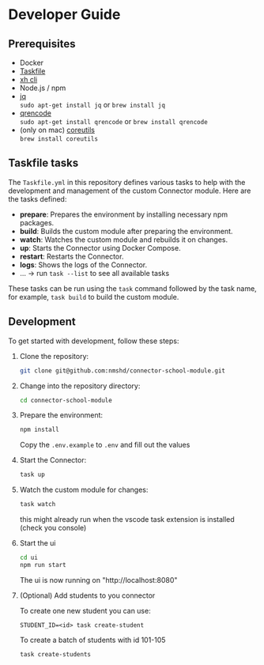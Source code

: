 # Developer Guide

## Prerequisites

- Docker
- [Taskfile](https://taskfile.dev/installation/)
- [xh cli](https://github.com/ducaale/xh?tab=readme-ov-file#installation)
- Node.js / npm
- [jq](https://jqlang.org/download/)  
  `sudo apt-get install jq` or `brew install jq`
- [qrencode](https://github.com/fukuchi/libqrencode)  
  `sudo apt-get install qrencode` or `brew install qrencode`
- (only on mac) [coreutils](https://formulae.brew.sh/formula/coreutils)  
  `brew install coreutils`

## Taskfile tasks

The `Taskfile.yml` in this repository defines various tasks to help with the development and management of the custom Connector module. Here are the tasks defined:

- **prepare**: Prepares the environment by installing necessary npm packages.
- **build**: Builds the custom module after preparing the environment.
- **watch**: Watches the custom module and rebuilds it on changes.
- **up**: Starts the Connector using Docker Compose.
- **restart**: Restarts the Connector.
- **logs**: Shows the logs of the Connector.
- ... -> run `task --list` to see all available tasks

These tasks can be run using the `task` command followed by the task name, for example, `task build` to build the custom module.

## Development

To get started with development, follow these steps:

1.  Clone the repository:

    ```bash
    git clone git@github.com:nmshd/connector-school-module.git
    ```

2.  Change into the repository directory:

    ```bash
    cd connector-school-module
    ```

3.  Prepare the environment:

    ```bash
    npm install
    ```

    Copy the `.env.example` to `.env` and fill out the values

4.  Start the Connector:

    ```bash
    task up
    ```

5.  Watch the custom module for changes:

    ```bash
    task watch
    ```

    this might already run when the vscode task extension is installed (check you console)

6.  Start the ui

    ```bash
    cd ui
    npm run start
    ```

    The ui is now running on "http://localhost:8080"

7.  (Optional) Add students to you connector

    To create one new student you can use:

    ```
    STUDENT_ID=<id> task create-student
    ```

    To create a batch of students with id 101-105

    ```
    task create-students
    ```
